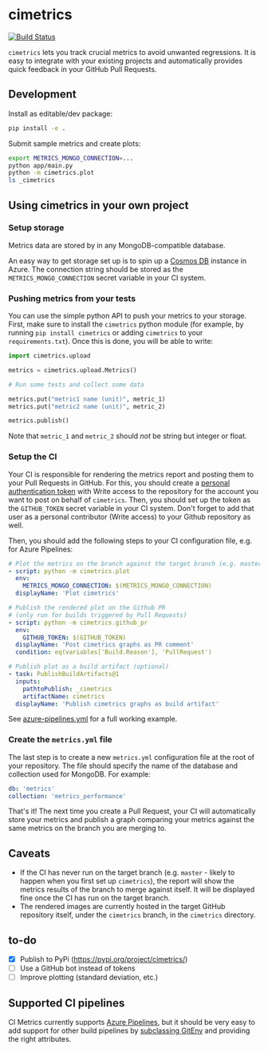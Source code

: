 # cimetrics

[![Build Status](https://dev.azure.com/jumaffre/metrics-devops/_apis/build/status/jumaffre.metrics-devops?branchName=master)](https://dev.azure.com/jumaffre/metrics-devops/_build/latest?definitionId=1&branchName=master)

`cimetrics` lets you track crucial metrics to avoid unwanted regressions. It is easy to integrate with your existing projects and automatically provides quick feedback in your GitHub Pull Requests.

## Development

Install as editable/dev package:
```sh
pip install -e .
```

Submit sample metrics and create plots:
```sh
export METRICS_MONGO_CONNECTION=...
python app/main.py
python -m cimetrics.plot
ls _cimetrics
```

## Using cimetrics in your own project

### Setup storage

Metrics data are stored by in any MongoDB-compatible database.

An easy way to get storage set up is to spin up a [Cosmos DB](https://docs.microsoft.com/en-us/azure/cosmos-db/introduction) instance in Azure. The connection string should be stored as the `METRICS_MONGO_CONNECTION` secret variable in your CI system.

### Pushing metrics from your tests

You can use the simple python API to push your metrics to your storage. First, make sure to install the `cimetrics` python module (for example, by running `pip install cimetrics` or adding `cimetrics` to your `requirements.txt`). Once this is done, you will be able to write:

```python
import cimetrics.upload

metrics = cimetrics.upload.Metrics()

# Run some tests and collect some data

metrics.put("metric1 name (unit)", metric_1)
metrics.put("metric2 name (unit)", metric_2)

metrics.publish()
```

Note that `metric_1` and `metric_2` should _not_ be string but integer or float.

### Setup the CI

Your CI is responsible for rendering the metrics report and posting them to your Pull Requests in GitHub. For this, you should create a [personal authentication token](https://help.github.com/en/articles/creating-a-personal-access-token-for-the-command-line) with Write access to the repository for the account you want to post on behalf of `cimetrics`. Then, you should set up the token as the `GITHUB_TOKEN` secret variable in your CI system. Don't forget to add that user as a personal contributor (Write access) to your Github repository as well.

Then, you should add the following steps to your CI configuration file, e.g. for Azure Pipelines:

```yaml
# Plot the metrics on the branch against the target branch (e.g. master)
- script: python -m cimetrics.plot
  env:
    METRICS_MONGO_CONNECTION: $(METRICS_MONGO_CONNECTION)
  displayName: 'Plot cimetrics'

# Publish the rendered plot on the Github PR
# (only run for builds triggered by Pull Requests)
- script: python -m cimetrics.github_pr
  env:
    GITHUB_TOKEN: $(GITHUB_TOKEN)
  displayName: 'Post cimetrics graphs as PR comment'
  condition: eq(variables['Build.Reason'], 'PullRequest')

# Publish plot as a build artifact (optional)
- task: PublishBuildArtifacts@1
  inputs:
    pathtoPublish: _cimetrics
    artifactName: cimetrics
  displayName: 'Publish cimetrics graphs as build artifact'
```

See [azure-pipelines.yml](https://github.com/jumaffre/cimetrics/blob/master/azure-pipelines.yml) for a full working example.

### Create the `metrics.yml` file

The last step is to create a new `metrics.yml` configuration file at the root of your repository. The file should specify the name of the database and collection used for MongoDB. For example:

```yaml
db: 'metrics'
collection: 'metrics_performance'
```

That's it! The next time you create a Pull Request, your CI will automatically store your metrics and publish a graph comparing your metrics against the same metrics on the branch you are merging to.

## Caveats

- If the CI has never run on the target branch (e.g. `master` - likely to happen when you first set up `cimetrics`), the report will show the metrics results of the branch to merge against itself. It will be displayed fine once the CI has run on the target branch.
- The rendered images are currently hosted in the target GitHub repository itself, under the `cimetrics` branch, in the `cimetrics` directory.

## to-do

- [x] Publish to PyPi (https://pypi.org/project/cimetrics/)
- [ ] Use a GitHub bot instead of tokens
- [ ] Improve plotting (standard deviation, etc.)

## Supported CI pipelines

CI Metrics currently supports [Azure Pipelines](https://azure.microsoft.com/en-us/services/devops/pipelines/), but it should be very easy to add support for other build pipelines by [subclassing GitEnv](https://github.com/jumaffre/cimetrics/blob/master/cimetrics/env.py#L72) and providing the right attributes.

